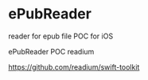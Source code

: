 # ePubReader
reader for epub file POC for iOS

ePubReader POC readium

https://github.com/readium/swift-toolkit

